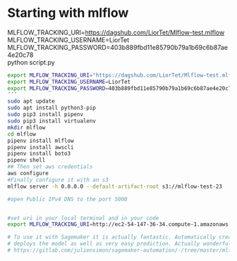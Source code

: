# Starting with mlflow
MLFLOW_TRACKING_URI=https://dagshub.com/LiorTet/Mlflow-test.mlflow \
MLFLOW_TRACKING_USERNAME=LiorTet \
MLFLOW_TRACKING_PASSWORD=403b889fbd11e85790b79a1b69c6b87ae4e20c78 \
python script.py

```bash Dugshub
export MLFLOW_TRACKING_URI="https://dagshub.com/LiorTet/Mlflow-test.mlflow"
export MLFLOW_TRACKING_USERNAME=LiorTet
export MLFLOW_TRACKING_PASSWORD=403b889fbd11e85790b79a1b69c6b87ae4e20c78
´´´
sudo apt update
sudo apt install python3-pip
sudo pip3 install pipenv
sudo pip3 install virtualenv
mkdir mlflow
cd mlflow
pipenv install mlflow
pipenv install awscli
pipenv install boto3
pipenv shell
## Then set aws credentials
aws configure
#Finally configure it with an s3
mlflow server -h 0.0.0.0 --default-artifact-root s3://mlflow-test-23

#open Public IPv4 DNS to the port 5000


#set uri in your local terminal and in your code 
export MLFLOW_TRACKING_URI=http://ec2-54-147-36-34.compute-1.amazonaws.com:5000/

# To use it with Sagemaker it is actually fantastic. Automatically creates the ECR and pushes it and also
# deploys the model as well as very easy prediction. Actually wonderfull. 
# https://gitlab.com/juliensimon/sagemaker-automation/-/tree/master/mlflow/direct-marketing-xgboost


